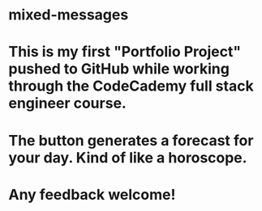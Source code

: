 # mixed-messages
# This is my first "Portfolio Project" pushed to GitHub while working through the CodeCademy full stack engineer course. 
# The button generates a forecast for your day. Kind of like a horoscope.
# Any feedback welcome!
